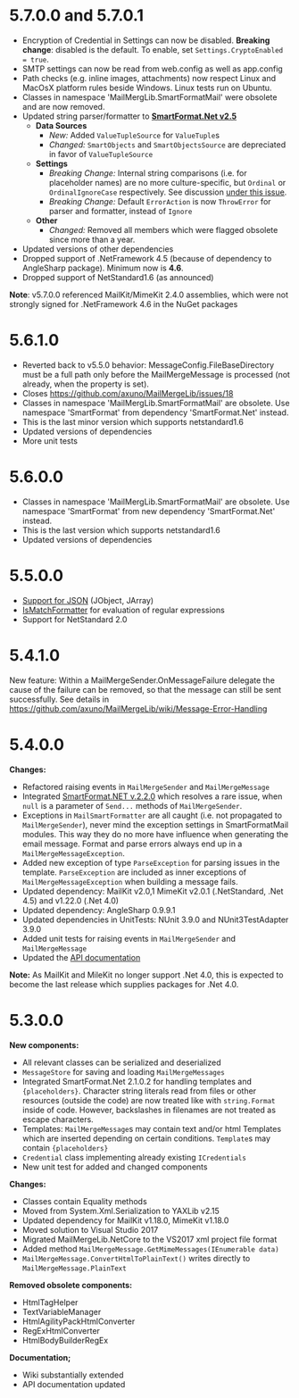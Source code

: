  # 5.7.0.0 and 5.7.0.1
* Encryption of Credential in Settings can now be disabled. **Breaking change**: disabled is the default. To enable, set ```Settings.CryptoEnabled = true```.
* SMTP settings can now be read from web.config as well as app.config
* Path checks (e.g. inline images, attachments) now respect Linux and MacOsX platform rules beside Windows. Linux tests run on Ubuntu.
* Classes in namespace 'MailMergLib.SmartFormatMail' were obsolete and are now removed.
* Updated string parser/formatter to **[SmartFormat.Net v2.5](https://github.com/axuno/SmartFormat)**
  * **Data Sources**
    * *New:* Added ```ValueTupleSource``` for ```ValueTuple```s
    * *Changed:* ```SmartObjects``` and ```SmartObjectsSource``` are depreciated in favor of ```ValueTupleSource```
  * **Settings**
    * *Breaking Change:* Internal string comparisons (i.e. for placeholder names) are no more culture-specific, but ```Ordinal``` or ```OrdinalIgnoreCase``` respectively. See discussion [under this issue](https://github.com/axuno/SmartFormat/issues/122).
    * *Breaking Change:* Default ```ErrorAction``` is now ```ThrowError``` for parser and formatter, instead of ```Ignore```
  * **Other**
    * *Changed:* Removed all members which were flagged obsolete since more than a year.
* Updated versions of other dependencies
* Dropped support of .NetFramework 4.5 (because of dependency to AngleSharp package). Minimum now is **4.6**.
* Dropped support of NetStandard1.6 (as announced)
 
**Note**: v5.7.0.0 referenced MailKit/MimeKit 2.4.0 assemblies, which were not strongly signed for .NetFramework 4.6 in the NuGet packages

# 5.6.1.0
* Reverted back to v5.5.0 behavior: MessageConfig.FileBaseDirectory must be a full path only before the MailMergeMessage is processed (not already, when the property is set).
* Closes https://github.com/axuno/MailMergeLib/issues/18
* Classes in namespace 'MailMergLib.SmartFormatMail' are obsolete. Use namespace 'SmartFormat' from dependency 'SmartFormat.Net' instead.
* This is the last minor version which supports netstandard1.6
* Updated versions of dependencies
* More unit tests

# 5.6.0.0
* Classes in namespace 'MailMergLib.SmartFormatMail' are obsolete. Use namespace 'SmartFormat' from new dependency 'SmartFormat.Net' instead.
* This is the last version which supports netstandard1.6
* Updated versions of dependencies

# 5.5.0.0
* [Support for JSON](https://github.com/scottrippey/SmartFormat.NET/wiki/Data-Sources) (JObject, JArray)
* [IsMatchFormatter](https://github.com/scottrippey/SmartFormat.NET/wiki/IsMatch) for evaluation of regular expressions
* Support for NetStandard 2.0

# 5.4.1.0
New feature: Within a MailMergeSender.OnMessageFailure delegate the cause of the failure can be removed, so that the message can still be sent successfully. See details in https://github.com/axuno/MailMergeLib/wiki/Message-Error-Handling

# 5.4.0.0
**Changes:**
* Refactored raising events in ```MailMergeSender``` and ```MailMergeMessage```
* Integrated [SmartFormat.NET v.2.2.0](https://github.com/scottrippey/SmartFormat.NET/) which resolves a rare issue, when ```null``` is a parameter of ```Send...``` methods of ```MailMergeSender```.
* Exceptions in ```MailSmartFormatter``` are all caught (i.e. not propagated to ```MailMergeSender```), never mind the exception settings in SmartFormatMail modules. This way they do no more have influence when generating the email message. Format and parse errors always end up in a ```MailMergeMessageException```.
* Added new exception of type ```ParseException``` for parsing issues in the template. ```ParseException``` are included as inner exceptions of ```MailMergeMessageException``` when building a message fails.
* Updated dependency: MailKit v2.0,1 MimeKit v2.0.1 (.NetStandard, .Net 4.5) and v1.22.0 (.Net 4.0)
* Updated dependency: AngleSharp 0.9.9.1
* Updated dependencies in UnitTests: NUnit 3.9.0 and NUnit3TestAdapter 3.9.0
* Added unit tests for raising events in ```MailMergeSender``` and ```MailMergeMessage```
* Updated the [API documentation](https://axuno.net/mailmergelib/docs/)

**Note:**
As MailKit and MileKit no longer support .Net 4.0, this is expected to become the last release which supplies packages for .Net 4.0.

# 5.3.0.0
**New components:**
* All relevant classes can be serialized and deserialized
* ```MessageStore``` for saving and loading ```MailMergeMessages```
* Integrated SmartFormat.Net 2.1.0.2 for handling templates and ```{placeholders}```. Character string literals read from files or other resources (outside the code) are now treated like with ```string.Format``` inside of code. However, backslashes in filenames are not treated as escape characters.
* Templates: ```MailMergeMessage```s may contain text and/or html Templates which are inserted depending on certain conditions. ```Template```s may contain ```{placeholders}```
* ```Credential``` class implementing already existing ```ICredentials```
* New unit test for added and changed components

**Changes:**
* Classes contain Equality methods
* Moved from System.Xml.Serialization to YAXLib v2.15
* Updated dependency for MailKit v1.18.0, MimeKit v1.18.0
* Moved solution to Visual Studio 2017
* Migrated MailMergeLib.NetCore to the VS2017 xml project file format
* Added method ```MailMergeMessage.GetMimeMessages(IEnumerable data)```
* ```MailMergeMessage.ConvertHtmlToPlainText()``` writes directly to ```MailMergeMessage.PlainText```

**Removed obsolete components:**
* HtmlTagHelper
* TextVariableManager
* HtmlAgilityPackHtmlConverter
* RegExHtmlConverter
* HtmlBodyBuilderRegEx

**Documentation;**
* Wiki substantially extended
* API documentation updated
